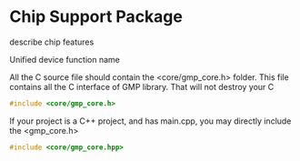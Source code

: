 # Chip Support Package

describe chip features

Unified device function name

All the C source file should contain the <core/gmp_core.h> folder.
This file contains all the C interface of GMP library.
That will not destroy your C

``` C++
#include <core/gmp_core.h>
```

If your project is a C++ project, and has main.cpp, you may directly include the <gmp_core.h>

``` C++
#include <core/gmp_core.hpp>
```

